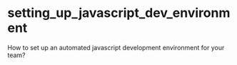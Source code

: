 # setting_up_javascript_dev_environment
How to set up an automated javascript development environment for your team?
